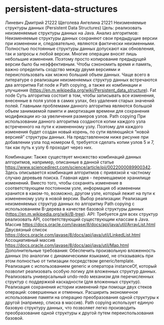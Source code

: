 # persistent-data-structures
Линевич Дмитрий 21222
Щеголева Ангелина 21221
Неизменяемые структуры данных (Persistent Data Structures)
Цель: реализовать неизменяемые структуры данных на Java.
Анализ алгоритмов: 
Неизменяемые структуры данных сохраняют свои предыдущие версии при изменении и, следовательно, являются фактически неизменными. Полностью постоянные структуры данных допускают как обновления, так и запросы к любой версии.
Многие операции вносят лишь небольшие изменения. Поэтому просто копирование предыдущей версии было бы неэффективным. Чтобы сэкономить время и память, важно определить сходство между двумя версиями и переиспользовать как можно больший объем данных.
Чаще всего в литературе о реализации неизменяемых структур данных встречаются два алгоритма Fat node и Path copying, а также их комбинации и улучшения (https://en.m.wikipedia.org/wiki/Persistent_data_structure).
Fat node
Суть алгоритма состоит в том, чтобы записывать все изменения, внесенные в поля узлов в самих узлах, без удаления старых значений полей. Главными проблемами данного алгоритма являются большой объем занимаемой памяти и амортизация времени для сохранения модификации из-за увеличения размеров узлов. 
Path copying
При использовании данного алгоритма создаются копии каждого узла встреченного на пути к измененному узлу. Поэтому для каждого изменения будет создан новый корень, по сути являющийся “новой версией” структуры данных. 
На представленном ниже рисунке при добавлении узла под номером 6, требуется сделать копии узлов 5 и 7, так как путь к узлу 6 проходит через них.

Комбинации:
Также существует множество комбинаций данных алгоритмов, например, описанные в данной статье https://www.sciencedirect.com/science/article/pii/0022000089900342. Здесь описывается комбинация алгоритмов с привязкой к частному случаю деревьев поиска. Главная идея - перемещаемое хранилище изменений. Вместо того, чтобы сохранять изменение в соответствующем постоянном узле, информация об изменении хранится в каком-то, возможно, другом узле, который лежит на пути к измененному узлу в новой версии. 
Выбор реализации:
Реализация неизменяемых структур данных по алгоритму  Path copying с использованием B-дерева в качестве базовой структуры данных (https://en.m.wikipedia.org/wiki/B-tree).
API:
Требуется для всех структур реализовать API, соответствующий существующим классам в Java.
Массив
https://docs.oracle.com/javase/8/docs/api/java/util/ArrayList.html 
Двусвязный список
https://docs.oracle.com/javase/8/docs/api/java/util/LinkedList.html 
Ассоциативный массив
https://docs.oracle.com/javase/8/docs/api/java/util/Map.html 
Дополнительные требования:
Обеспечить произвольную вложенность данных (по аналогии с динамическими языками), не отказываясь при этом полностью от типизации посредством generic/template.
Реализация с использованием generic и оператора instanceOf, который позволит реализовать особую логику для вложенных структур данных.
Реализовать универсальный undo-redo механизм для перечисленных структур с поддержкой каскадности (для вложенных структур).
Реализация сохранения истории изменений при помощи двух стеков операций: совершенных и отменных. 
Расширить экономичное использование памяти на операцию преобразования одной структуры к другой (например, списка в массив).
Path copying использует единую базовую структуру данных, что позволяет легко производить преобразование одной структуры к другой путем переиспользования базовой.
